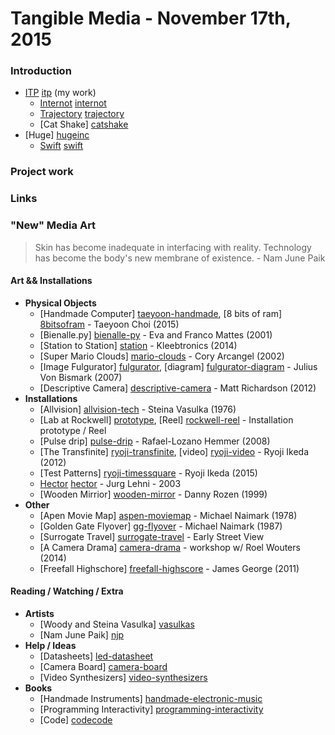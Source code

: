# Tangible Media - November 17th, 2015

### Introduction
  - [ITP] [itp] (my work) 
    -  [Internot] [internot]
    -  [Trajectory] [trajectory]
    -  [Cat Shake] [catshake]
  - [Huge] [hugeinc]
      - [Swift] [swift]

### Project work
  
### Links

### "New" Media Art

> Skin has become inadequate in interfacing with reality. Technology has become the body's new membrane of existence. - Nam June Paik

#### Art && Installations
* **Physical Objects**
    * [Handmade Computer] [taeyoon-handmade], [8 bits of ram] [8bitsofram] - Taeyoon Choi (2015)
    * [Bienalle.py] [bienalle-py] - Eva and Franco Mattes (2001)
    * [Station to Station] [station] - Kleebtronics (2014)
    * [Super Mario Clouds] [mario-clouds] - Cory Arcangel (2002)
    * [Image Fulgurator] [fulgurator], [diagram] [fulgurator-diagram] - Julius Von Bismark (2007)
    * [Descriptive Camera] [descriptive-camera] - Matt Richardson (2012)
* **Installations**
    * [Allvision] [allvision-tech] - Steina Vasulka (1976)
    * [Lab at Rockwell] [prototype], [Reel] [rockwell-reel] - Installation prototype / Reel
    * [Pulse drip] [pulse-drip] - Rafael-Lozano Hemmer (2008)
    * [The Transfinite] [ryoji-transfinite], [video] [ryoji-video] - Ryoji Ikeda (2012)
    * [Test Patterns] [ryoji-timessquare] - Ryoji Ikeda (2015)
    * [Hector] [hector] - Jurg Lehni - 2003
    * [Wooden Mirrior] [wooden-mirror] - Danny Rozen (1999)
* **Other**
    * [Apen Movie Map] [aspen-moviemap] - Michael Naimark (1978)
    * [Golden Gate Flyover] [gg-flyover] - Michael Naimark (1987)
    * [Surrogate Travel] [surrogate-travel] - Early Street View
    * [A Camera Drama] [camera-drama] - workshop w/ Roel Wouters (2014) 
    * [Freefall Highschore] [freefall-highscore] - James George (2011)

#### Reading / Watching / Extra
* **Artists**
    * [Woody and Steina Vasulka] [vasulkas] 
    * [Nam June Paik] [njp]
* **Help / Ideas**
    * [Datasheets] [led-datasheet]
    * [Camera Board] [camera-board]
    * [Video Synthesizers] [video-synthesizers]
* **Books**
    * [Handmade Instruments] [handmade-electronic-music]
    * [Programming Interactivity] [programming-interactivity]
    * [Code] [codecode]






[//]: # (These are reference links used in the body of this note and get stripped out when the markdown processor does its job. There is no need to format nicely because it shouldn't be seen. Thanks SO - http://stackoverflow.com/questions/4823468/store-comments-in-markdown-syntax)


   [taeyoon-handmade]: <http://taeyoonchoi.com/handmade-computer/>
   [bienalle-py]: <http://0100101110101101.org/biennale-py/>
   [station]: <http://www.kleebtronics.com/stationtostation>
   [mario-clouds]: <http://www.metmuseum.org/about-the-museum/museum-departments/office-of-the-director/digital-media-department/digital-underground/2014/digital-art-copyism>
   [ryoji-transfinite]: <http://www.armoryonpark.org/programs_events/detail/ryoji_ikeda>
   [freefall-highscore]: <http://jamesgeorge.org/Freefall-Highscore>
   [pulse-drip]: <http://www.lozano-hemmer.com/pulse_drip.php>
   [aspen-moviemap]: <http://www.naimark.net/projects/aspen.html>
   [gg-flyover]: <http://www.naimark.net/projects/goldengate.html>
   [vasulkas]: <http://www.eai.org/artistBio.htm?id=299>
   [fulgurator]: <http://www.wired.com/2008/06/exclusive-inter/>
   [fulgurator-diagram]: <http://juliusvonbismarck.com/bank/index.php?/projects/image-fulgurator/2/>
   [training-device]: <http://www.thegreeneyl.com/training-device>
   [camera-drama]: <https://vimeo.com/62869207>
   [njp]: <http://www.eai.org/artistBio.htm?id=481>
   [trajectory]: <https://vimeo.com/94469305>
   [internot]: <https://vimeo.com/90802811>
   [catshake]: <https://vimeo.com/146039829>
   [led-datasheet]: <https://www.sparkfun.com/datasheets/Components/YSL-R542B5C-A11.pdf?_ga=1.245840836.1750574658.1447740292>
   [camera-board]: <https://learn.adafruit.com/ttl-serial-camera/>
   [wooden-mirror]: <https://vimeo.com/101408845>
   [ryoji-video]: <https://vimeo.com/68597939>
   [ryoji-timessquare]: <https://www.youtube.com/watch?v=JfcN9Qhfir4>
   [allvision-tech]: <http://www.vasulka.org/Steina/Steina_AllVision/AllVision.html>
   [8bitsofram]: <http://taeyoonchoi.com/2014/08/8-bit-ram/>
   [handmade-electronic-music]: <http://www.amazon.com/Handmade-Electronic-Music-Hardware-Hacking/dp/0415998735>
   [video-synthesizers]: <https://www.youtube.com/watch?v=31EdYM_uO4Q>
   [programming-interactivity]: <http://shop.oreilly.com/product/0636920021735.do>
   [surrogate-travel]: <http://www.computerhistory.org/atchm/going-places-a-history-of-google-maps-with-street-view/>
   [hugeinc]: <http://www.hugeinc.com/>
   [swift]: <https://developer.apple.com/swift/>
   [nba-live]: <http://www.hugeinc.com/case-study/ea-sports>
   [codecode]: <http://www.charlespetzold.com/code/>
   [itp]: <https://tisch.nyu.edu/itp>
   [prototype]: <https://vimeo.com/51579571>
   [rockwell-reel]: <https://vimeo.com/117840250>
   [hector]: <http://juerglehni.com/works/hektor/>
   [descriptive-camera]: <http://mattrichardson.com/Descriptive-Camera/>
